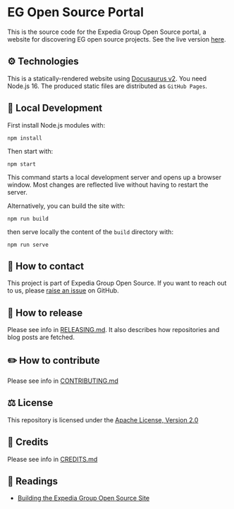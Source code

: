 # EG Open Source Portal

This is the source code for the Expedia Group Open Source portal, a website for discovering EG open source projects.
See the live version [here](https://expediagroup.github.io/).

## ⚙ Technologies

This is a statically-rendered website using [Docusaurus v2](https://v2.docusaurus.io/).
You need Node.js 16.
The produced static files are distributed as `GitHub Pages`.

## 👷 Local Development

First install Node.js modules with:

```console
npm install
```

Then start with:

```console
npm start
```

This command starts a local development server and opens up a browser window.
Most changes are reflected live without having to restart the server.

Alternatively, you can build the site with:

```console
npm run build
```

then serve locally the content of the `build` directory with:

```console
npm run serve
```

## 👥 How to contact

This project is part of Expedia Group Open Source. If you want to reach out to us, please [raise an issue](https://github.com/ExpediaGroup/expediagroup.github.io/issues)
on GitHub.

## 🚅 How to release 

Please see info in [RELEASING.md](./RELEASING.md). It also describes how repositories and blog posts are fetched.

## ✏️ How to contribute

Please see info in [CONTRIBUTING.md](./CONTRIBUTING.md)

## ⚖️ License

This repository is licensed under the [Apache License, Version 2.0](./LICENSE)

## 🙏 Credits

Please see info in [CREDITS.md](./CREDITS.md)

## 📖 Readings

- [Building the Expedia Group Open Source Site](https://medium.com/expedia-group-tech/building-the-expedia-group-open-source-site-fbdb8764dfe9)
